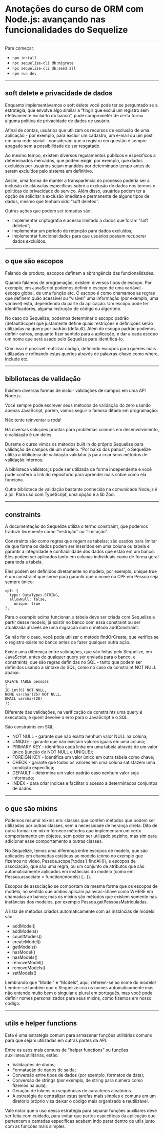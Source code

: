 # Anotações do curso de ORM com Node.js: avançando nas funcionalidades do Sequelize

---

Para começar:
- ```npm install```
- ```npx sequelize-cli db:migrate```
- ```npx sequelize-cli db:seed:all```
- ```npm run dev```

----

## soft delete e privacidade de dados
Enquanto implementávamos o soft delete você pode ter se perguntado se a estratégia, que envolve algo similar a “fingir que excluí um registro sem efetivamente excluí-lo do banco”, pode comprometer de certa forma alguma política de privacidade de dados de usuário.

Afinal de contas, usuários que utilizam os recursos de exclusão de uma aplicação - por exemplo, para excluir um cadastro, um e-mail ou um post em uma rede social - consideram que o registro em questão é sempre apagado sem a possibilidade de ser resgatado.

Ao mesmo tempo, existem diversos regulamentos públicos e específicos a determinados mercados, que podem exigir, por exemplo, que dados excluídos por usuários sejam mantidos por determinado tempo antes de serem excluídos pelo sistema em definitivo.

Assim, uma forma de manter a transparência do processo poderia ser a inclusão de cláusulas específicas sobre a exclusão de dados nos termos e políticas de privacidade do serviço. Além disso, usuários podem ter a opção de solicitar a exclusão imediata e permanente de alguns tipos de dados, mesmo que tenham sido “soft deleted”.

Outras ações que podem ser tomadas são:

- implementar criptografia e acesso limitado a dados que foram “soft deleted”;
- implementar um período de retenção para dados excluídos;
- implementar funcionalidades para que usuários possam recuperar dados excluídos.

---

## o que são escopos
Falando de produto, escopos definem a abrangência das funcionalidades.

Quando falamos de programação, existem diversos tipos de escopo. Por exemplo, em JavaScript podemos definir o escopo de uma variável - escopo global, de uma função etc. O escopo é como chamamos as regras que definem quão acessível ou “visível” uma informação (por exemplo, uma variável) está, dependendo da parte da aplicação. Um escopo pode ter identificadores, alguma instrução de código ou algoritmo.

No caso do Sequelize, podemos determinar o escopo padrão (defaultScope) que justamente define quais restrições e definições serão utilizadas na query por padrão (default). Além do escopo padrão podemos definir outros, enquanto fizer sentido para a aplicação, e dar a cada escopo um nome que será usado pelo Sequelize para identificá-lo.

Com isso é possível reutilizar código, definindo escopos para queries mais utilizadas e refinando estas queries através de palavras-chave como where, include etc.

---

## bibliotecas de validação
Existem diversas formas de incluir validações de campos em uma API Node.js.

Você sempre pode escrever seus métodos de validação do zero usando apenas JavaScript, porém, vamos seguir o famoso ditado em programação:

Não tente reinventar a roda!

Há diversas soluções prontas para problemas comuns em desenvolvimento, e validação é um deles.

Durante o curso vimos os métodos built in do próprio Sequelize para validação de campos de um modelo. “Por baixo dos panos”, o Sequelize utiliza a biblioteca de validação validator.js para criar seus métodos de validação internos.

A biblioteca validator.js pode ser utilizada de forma independente e você pode conferir o link do repositório para aprender mais sobre como ela funciona.

Outra biblioteca de validação bastante conhecida na comunidade Node.js é a joi. Para uso com TypeScript, uma opção é a lib Zod.

---

## constraints
A documentação do Sequelize utiliza o termo constraint, que podemos traduzir livremente como “restrição” ou “limitação”.

Constraints são como regras que regem as tabelas; são usados para limitar de que forma os dados podem ser inseridos em uma coluna ou tabela e garantir a integridade e confiabilidade dos dados que estão em um banco. Eles podem ser aplicados tanto em colunas individuais como de forma geral para toda a tabela.

Eles podem ser definidos diretamente no modelo, por exemplo, unique:true é um constraint que serve para garantir que o nome ou CPF em Pessoa seja sempre único:
```
cpf: {
  type: DataTypes.STRING,
  allowNull: false,
    unique: true
},
```

Para o exemplo acima funcionar, a tabela deve ser criada com Sequelize a partir desse modelo, já existir no banco com essa constraint ou ser atualizada através de uma migração com o método addConstraint.

Se não for o caso, você pode utilizar o método findOrCreate, que verifica se o registro existe no banco antes de fazer qualquer outra ação.

Existe uma diferença entre validações, que são feitas pelo Sequelize, em JavaScript, antes de qualquer query ser enviada para o banco, e constraints, que são regras definidas no SQL - tanto que podem ser definidos usando a sintaxe do SQL, como no caso da constraint NOT NULL abaixo:
```
CREATE TABLE pessoas
(
ID int(6) NOT NULL,
NOME varchar(25) NOT NULL,
EMAIL varchar(20)
);
```

Diferente das validações, na verificação de constraints uma query é executada, e quem devolve o erro para o JavaScript é o SQL.

São constraints em SQL:

- NOT NULL - garante que não exista nenhum valor NULL na coluna;
- UNIQUE - garante que não existam valores iguais em uma coluna;
- PRIMARY KEY - identifica cada linha em uma tabela através de um valor único (junção de NOT NULL e UNIQUE);
- FOREIGN KEY - identifica um valor único em outra tabela como chave;
- CHECK - garante que todos os valores em uma coluna satisfazem uma condição específica;
- DEFAULT - determina um valor padrão caso nenhum valor seja informado;
- INDEX - para criar índices e facilitar o acesso a determinados conjuntos de dados.

---

## o que são mixins
Podemos resumir mixins em: classes que contêm métodos que podem ser utilizados por outras classes, sem a necessidade de herança direta. Dito de outra forma: um mixin fornece métodos que implementam um certo comportamento em objetos, sem poder ser utilizado sozinho, mas sim para adicionar esse comportamento a outras classes.

No Sequelize, temos uma diferença entre escopos de modelo, que são aplicados em chamadas estáticas ao modelo (como no exemplo que fizemos no vídeo, Pessoa.scope('todos').findAll()), e escopos de associação, que são uma regra, ou um conjunto de atributos que são automaticamente aplicados em instâncias do modelo (como em Pessoa.associate = function(models) {...}).

Escopos de associação se comportam da mesma forma que os escopos de modelo, no sentido que ambos aplicam palavras-chave como WHERE em chamadas ao banco; mas os mixins são métodos que existem somente nas instâncias dos modelos, por exemplo Pessoa.getPessoasMatriculadas.

A lista de métodos criados automaticamente com as instâncias de modelo são:

- addModel()
- addModels()
- countModels()
- createModel()
- getModels()
- hasModel()
- hasModels()
- removeModel()
- removeModels()
- setModels()

Lembrando que “Model” e “Models”, aqui, referem-se ao nome do modelo! Lembre-se também que o Sequelize cria os nomes automaticamente mas não entende muito bem o singular e plural em português, mas você pode definir nomes personalizados para seus mixins, como fizemos em nosso código.

---

## utils e helper functions
Esta é uma estratégia comum para armazenar funções utilitárias comuns para que sejam utilizadas em outras partes da API.

Entre os usos mais comuns de “helper functions” ou funções auxiliares/utilitárias, estão:

- Validações de dados;
- Formatação de dados de saída;
- Conversão entre tipos de dados (por exemplo, formatos de data);
- Conversão de strings (por exemplo, de string para número como fizemos na aula);
- Geração de tokens ou sequências de caracteres aleatórios.
- A estratégia de centralizar estas tarefas mais simples e comuns em um diretório próprio visa deixar o código mais organizado e reutilizável.

Vale notar que o uso dessa estratégia para separar funções auxiliares deve ser feita com cuidado, para evitar que partes específicas da aplicação que pertencem a camadas específicas acabem indo parar dentro de utils junto com as funções mais simples.